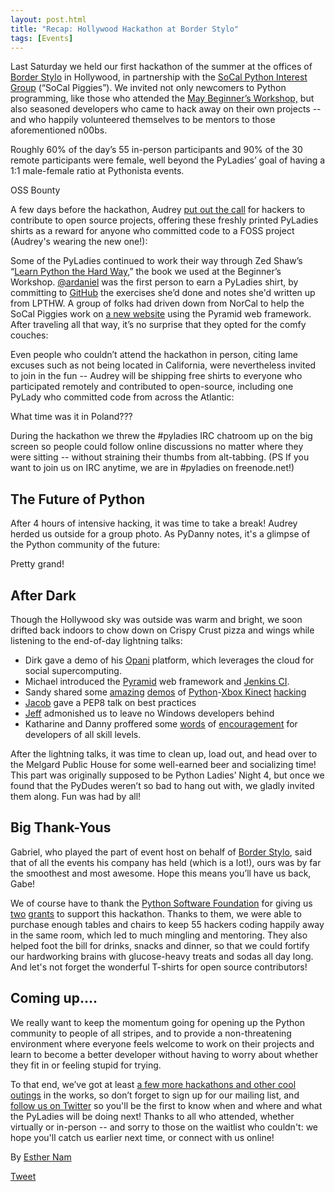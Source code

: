 ```yaml
---
layout: post.html
title: "Recap: Hollywood Hackathon at Border Stylo"
tags: [Events]
---
```


Last Saturday we held our first hackathon of the summer at the offices of [Border Stylo](http://borderstylo.com) in Hollywood, in partnership with the [SoCal Python Interest Group](http://socal-piggies.org) (“SoCal Piggies”). We invited not only newcomers to Python programming, like those who attended the [May Beginner’s Workshop,](static/blog/3_intro-to-python-workshop-recap.html) but also seasoned developers who came to hack away on their own projects -- and who happily volunteered themselves to be mentors to those aforementioned n00bs.

Roughly 60% of the day’s 55 in-person participants and 90% of the 30 remote participants were female, well beyond the PyLadies’ goal of having a 1:1 male-female ratio at Pythonista events.

OSS Bounty

A few days before the hackathon, Audrey [put out the call](https://twitter.com/#%21/pyladies/status/81081811853258752) for hackers to contribute to open source projects, offering these freshly printed PyLadies shirts as a reward for anyone who committed code to a FOSS project (Audrey's wearing the new one!):

Some of the PyLadies continued to work their way through Zed Shaw’s “[Learn Python the Hard Way,](http://learnpythonthehardway.org/)” the book we used at the Beginner’s Workshop. [@ardaniel](https://twitter.com/#%21/ardaniel/status/82242329506881536) was the first person to earn a PyLadies shirt, by committing to [GitHub](http://github.com) the exercises she’d done and notes she'd written up from LPTHW. A group of folks had driven down from NorCal to help the SoCal Piggies work on [a new website](https://github.com/lapython/pythonla) using the Pyramid web framework. After traveling all that way, it’s no surprise that they opted for the comfy couches:

Even people who couldn’t attend the hackathon in person, citing lame excuses such as not being located in California, were nevertheless invited to join in the fun -- Audrey will be shipping free shirts to everyone who participated remotely and contributed to open-source, including one PyLady who committed code from across the Atlantic:

What time was it in Poland???

During the hackathon we threw the \#pyladies IRC chatroom up on the big screen so people could follow online discussions no matter where they were sitting -- without straining their thumbs from alt-tabbing. (PS If you want to join us on IRC anytime, we are in \#pyladies on freenode.net!)

The Future of Python
--------------------

After 4 hours of intensive hacking, it was time to take a break! Audrey herded us outside for a group photo. As PyDanny notes, it's a glimpse of the Python community of the future:

Pretty grand!

After Dark
----------

Though the Hollywood sky was outside was warm and bright, we soon drifted back indoors to chow down on Crispy Crust pizza and wings while listening to the end-of-day lightning talks:

-   Dirk gave a demo of his [Opani](http://opani.com) platform, which leverages the cloud for social supercomputing.
-   Michael introduced the [Pyramid](http://docs.pylonsproject.org/projects/pyramid/dev/) web framework and [Jenkins CI](http://jenkins-ci.org/).
-   Sandy shared some [amazing](http://www.youtube.com/watch?v=Kg0Rvj-Seto) [demos](http://www.youtube.com/watch?v=WDqYWsl39Ro) of [Python](http://openkinect.org/wiki/Python_Wrapper)-[Xbox Kinect](http://en.wikipedia.org/wiki/Kinect) [hacking](http://www.youtube.com/watch?v=PYq9gkdpiS8)
-   [Jacob](http://twitter.com/jacobburch) gave a PEP8 talk on best practices
-   [Jeff](https://twitter.com/#%21/jeffschenck) admonished us to leave no Windows developers behind
-   Katharine and Danny proffered some [words](http://kjamistan.tumblr.com/post/6675268237/on-becoming-a-fabulous-pythonista)
    of [encouragement](http://www.slideshare.net/pydanny/confessions-of-a-joe-developer) for developers of all skill levels.

After the lightning talks, it was time to clean up, load out, and head over to the Melgard Public House for some well-earned beer and socializing time! This part was originally supposed to be Python Ladies’ Night 4, but once we found that the PyDudes weren’t so bad to hang out with, we gladly invited them along. Fun was had by all!

Big Thank-Yous
--------------

Gabriel, who played the part of event host on behalf of [Border Stylo](http://www.borderstylo.com), said that of all the events his company has held (which is a lot!), ours was by far the smoothest and most awesome. Hope this means you’ll have us back, Gabe!

We of course have to thank the [Python Software Foundation](http://www.python.org/psf/) for giving us [two](static/blog/thank-you-python-software-foundation) [grants](http://pythonsprints.com) to support this hackathon. Thanks to them, we were able to purchase enough tables and chairs to keep 55 hackers coding happily away in the same room, which led to much mingling and mentoring. They also helped foot the bill for drinks, snacks and dinner, so that we could fortify our hardworking brains with glucose-heavy treats and sodas all day long. And let's not forget the wonderful T-shirts for open source contributors!

Coming up....
-------------

We really want to keep the momentum going for opening up the Python community to people of all stripes, and to provide a non-threatening environment where everyone feels welcome to work on their projects and learn to become a better developer without having to worry about whether they fit in or feeling stupid for trying.

To that end, we’ve got at least [a few more hackathons and other cool outings](static/events) in the works, so don’t forget to sign up for our mailing list, and [follow us on Twitter](http://twitter.com/pyladies) so you'll be the first to know when and where and what the PyLadies will be doing next! Thanks to all who attended, whether virtually or in-person -- and sorry to those on the waitlist who couldn't: we hope you'll catch us earlier next time, or connect with us online!

By [Esther Nam](http://twitter.com/estherbester "Estherbester | Twitter")

[Tweet](http://twitter.com/share)